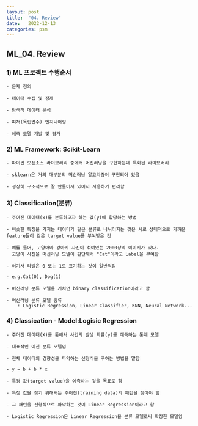 ```yaml
---
layout: post
title:  "04. Review"
date:   2022-12-13
categories: psm
---
```


## ML_04. Review

### 1) ML 프로젝트 수행순서
    
    - 문제 정의
    
    - 데이터 수집 및 정제
    
    - 탐색적 데이터 분석
    
    - 피처(독립변수) 엔지니어링
    
    - 예측 모델 개발 및 평가

### 2) ML Framework: Scikit-Learn
    
    - 파이썬 오픈소스 라이브러리 중에서 머신러닝을 구현하는데 특화된 라이브러리
    
    - sklearn은 거의 대부분의 머신러닝 알고리즘이 구현되어 있음
    
    - 굉장히 구조적으로 잘 만들어져 있어서 사용하기 편리함

### 3) Classification(분류)
    
    - 주어진 데이터(x)를 분류하고자 하는 값(y)에 할당하는 방법
    
    - 비슷한 특징을 가지는 데이터가 같은 분류로 나뉘어지는 것은 서로 상대적으로 가까운 feature들이 같은 target value를 부여받은 것
    
    - 예를 들어, 고양아와 강아지 사진이 섞여있는 2000장의 이미지가 있다. 
      고양이 사진을 머신러닝 모델이 판단해서 "Cat"이라고 Label을 부여함
    
    - 여기서 라벨은 0 또는 1로 표기하는 것이 일반적임
    
    - e.g.Cat(0), Dog(1)
    
    - 머신러닝 분류 모델을 거치면 binary classification이라고 함
    
    - 머신러닝 분류 모델 종류
        : Logistic Regression, Linear Classifier, KNN, Neural Network...

### 4) Classication - Model:Logisic Regression

    - 주어진 데이터(X)를 통해서 사건의 발생 확률(y)를 예측하는 통계 모델

    - 대표적인 이진 분류 모델임

    - 전체 데이터의 경향성을 파악하는 선형식을 구하는 방법을 말함

    - y = b + b * x

    - 특정 값(target value)을 예측하는 것을 목표로 함

    - 특정 값을 찾기 위해서는 주어진(training data)의 패턴을 찾아야 함

    - 그 패턴을 선형식으로 파악하는 것이 Linear Regression이라고 함

    - Logistic Regression은 Linear Regression을 분류 모델로써 확장한 모델임